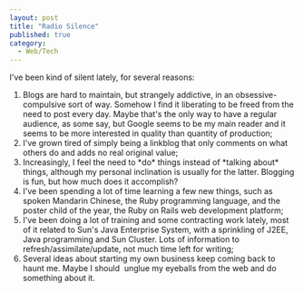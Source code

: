 ```yaml
---
layout: post
title: "Radio Silence"
published: true
category:
  - Web/Tech
---
```

<p>I've been kind of silent lately, for several reasons:</p>

<ol><li>Blogs are hard to maintain, but strangely addictive, in an obsessive-compulsive sort of way. Somehow I find it liberating to be freed from the need to post every day. Maybe that's the only way to have a regular audience, as some say, but Google seems to be my main reader and it seems to be more interested in quality than quantity of production;</li>

<li>I've grown tired of simply being a linkblog that only comments on what others do and adds no real original value;</li>

<li>Increasingly, I feel the need to *do* things instead of *talking about* things, although my personal inclination is usually for the latter. Blogging is fun, but how much does it accomplish?</li>

<li>I've been spending a lot of time learning a few new things, such as spoken Mandarin Chinese, the Ruby programming language, and the poster child of the year, the Ruby on Rails web development platform;</li>

<li>I've been doing a lot of training and some contracting work lately, most of it related to Sun's Java Enterprise System, with a sprinkling of J2EE, Java programming and Sun Cluster. Lots of information to refresh/assimilate/update, not much time left for writing;</li>

<li>Several ideas about starting my own business keep coming back to haunt me. Maybe I should&nbsp; unglue my eyeballs from the web and do something about it.</li></ol>

